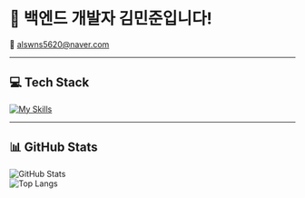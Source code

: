 # 👋 백엔드 개발자 김민준입니다!

📧 alswns5620@naver.com  

---

## 💻 Tech Stack

[![My Skills](https://skillicons.dev/icons?i=java,spring,docker,mysql,redis,aws)](https://skillicons.dev)

---

## 📊 GitHub Stats

![GitHub Stats](https://github-readme-stats.vercel.app/api?username=Unclesamsun&show_icons=true&theme=radical)  
![Top Langs](https://github-readme-stats.vercel.app/api/top-langs/?username=Unclesamsun&layout=compact&theme=radical)

